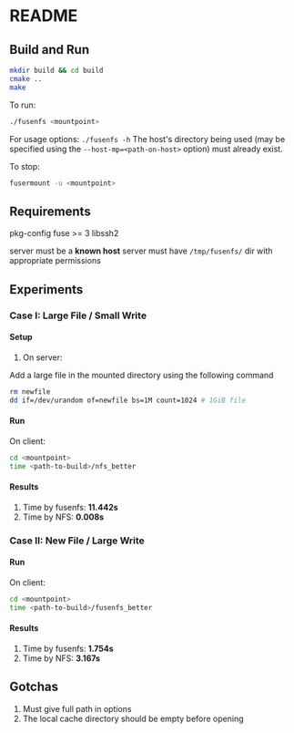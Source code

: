 # README

## Build and Run

```bash
mkdir build && cd build
cmake ..
make
```

To run:

```bash
./fusenfs <mountpoint>
```

For usage options: `./fusenfs -h`
The host's directory being used (may be specified using the `--host-mp=<path-on-host>` option) must already exist.

To stop:

```bash
fusermount -u <mountpoint>
```

## Requirements

pkg-config
fuse >= 3
libssh2

server must be a **known host**
server must have `/tmp/fusenfs/` dir with appropriate permissions

## Experiments

### Case I: Large File / Small Write

#### Setup

1. On server:

Add a large file in the mounted directory using the following command
```bash
rm newfile
dd if=/dev/urandom of=newfile bs=1M count=1024 # 1GiB file
```

#### Run

On client:

```bash
cd <mountpoint>
time <path-to-build>/nfs_better
```

#### Results
1. Time by fusenfs: **11.442s**
2. Time by NFS: **0.008s**

### Case II: New File / Large Write

#### Run

On client:

```bash
cd <mountpoint>
time <path-to-build>/fusenfs_better
```

#### Results
1. Time by fusenfs: **1.754s**
2. Time by NFS: **3.167s**

## Gotchas
1. Must give full path in options
2. The local cache directory should be empty before opening